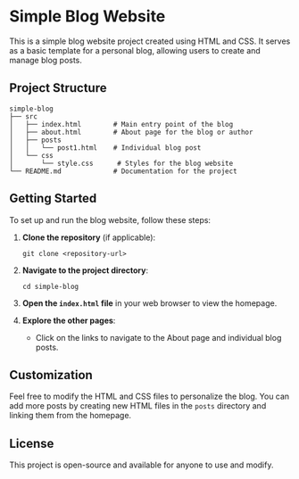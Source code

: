 # Simple Blog Website

This is a simple blog website project created using HTML and CSS. It serves as a basic template for a personal blog, allowing users to create and manage blog posts.

## Project Structure

```
simple-blog
├── src
│   ├── index.html        # Main entry point of the blog
│   ├── about.html        # About page for the blog or author
│   ├── posts
│   │   └── post1.html    # Individual blog post
│   └── css
│       └── style.css      # Styles for the blog website
└── README.md             # Documentation for the project
```

## Getting Started

To set up and run the blog website, follow these steps:

1. **Clone the repository** (if applicable):
   ```
   git clone <repository-url>
   ```

2. **Navigate to the project directory**:
   ```
   cd simple-blog
   ```

3. **Open the `index.html` file** in your web browser to view the homepage.

4. **Explore the other pages**:
   - Click on the links to navigate to the About page and individual blog posts.

## Customization

Feel free to modify the HTML and CSS files to personalize the blog. You can add more posts by creating new HTML files in the `posts` directory and linking them from the homepage.

## License

This project is open-source and available for anyone to use and modify.